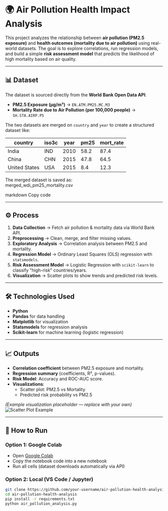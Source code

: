 # 🌍 Air Pollution Health Impact Analysis  

This project analyzes the relationship between **air pollution (PM2.5 exposure)** and **health outcomes (mortality due to air pollution)** using real-world datasets. The goal is to explore correlations, run regression models, and build a simple **risk assessment model** that predicts the likelihood of high mortality based on air quality.  

---

## 📊 Dataset  
The dataset is sourced directly from the **World Bank Open Data API**:  
- **PM2.5 Exposure (µg/m³)** → `EN.ATM.PM25.MC.M3`  
- **Mortality Rate due to Air Pollution (per 100,000 people)** → `SH.STA.AIRP.P5`  

The two datasets are merged on `country` and `year` to create a structured dataset like:  

| country       | iso3c | year | pm25 | mort_rate |
|---------------|-------|------|------|-----------|
| India         | IND   | 2010 | 58.2 | 87.4      |
| China         | CHN   | 2015 | 47.8 | 64.5      |
| United States | USA   | 2015 | 8.4  | 12.3      |

The merged dataset is saved as:  
merged_wdi_pm25_mortality.csv

markdown
Copy code

---

## ⚙️ Process  
1. **Data Collection** → Fetch air pollution & mortality data via World Bank API.  
2. **Preprocessing** → Clean, merge, and filter missing values.  
3. **Exploratory Analysis** → Correlation analysis between PM2.5 and mortality.  
4. **Regression Model** → Ordinary Least Squares (OLS) regression with `statsmodels`.  
5. **Risk Assessment Model** → Logistic Regression with `scikit-learn` to classify "high-risk" countries/years.  
6. **Visualization** → Scatter plots to show trends and predicted risk levels.  

---

## 🛠️ Technologies Used  
- **Python**  
- **Pandas** for data handling  
- **Matplotlib** for visualization  
- **Statsmodels** for regression analysis  
- **Scikit-learn** for machine learning (logistic regression)  

---

## 📈 Outputs  
- **Correlation coefficient** between PM2.5 exposure and mortality.  
- **Regression summary** (coefficients, R², p-values).  
- **Risk Model**: Accuracy and ROC-AUC score.  
- **Visualizations**:  
  - Scatter plot: PM2.5 vs Mortality  
  - Predicted risk probability vs PM2.5  

*(Example visualization placeholder — replace with your own)*  
![Scatter Plot Example](images/scatter_example.png)  

---

## 🚀 How to Run  
### Option 1: Google Colab  
- Open [Google Colab](https://colab.research.google.com/)  
- Copy the notebook code into a new notebook  
- Run all cells (dataset downloads automatically via API)  

### Option 2: Local (VS Code / Jupyter)  
```bash
git clone https://github.com/your-username/air-pollution-health-analysis.git
cd air-pollution-health-analysis
pip install -r requirements.txt
python air_pollution_analysis.py
